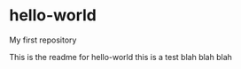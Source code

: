 # hello-world
My first repository

This is the readme for hello-world
this is a test
blah blah blah
